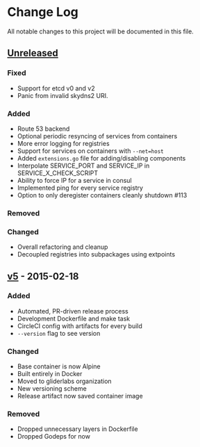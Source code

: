 # Change Log
All notable changes to this project will be documented in this file.

## [Unreleased][unreleased]
### Fixed
- Support for etcd v0 and v2
- Panic from invalid skydns2 URI.

### Added
- Route 53 backend
- Optional periodic resyncing of services from containers
- More error logging for registries
- Support for services on containers with `--net=host`
- Added `extensions.go` file for adding/disabling components
- Interpolate SERVICE_PORT and SERVICE_IP in SERVICE_X_CHECK_SCRIPT
- Ability to force IP for a service in consul
- Implemented ping for every service registry
- Option to only deregister containers cleanly shutdown #113

### Removed

### Changed
- Overall refactoring and cleanup
- Decoupled registries into subpackages using extpoints


## [v5] - 2015-02-18
### Added
- Automated, PR-driven release process
- Development Dockerfile and make task
- CircleCI config with artifacts for every build
- `--version` flag to see version

### Changed
- Base container is now Alpine
- Built entirely in Docker
- Moved to gliderlabs organization
- New versioning scheme
- Release artifact now saved container image

### Removed
- Dropped unnecessary layers in Dockerfile
- Dropped Godeps for now


[unreleased]: https://github.com/gliderlabs/registrator/compare/v5...HEAD
[v5]: https://github.com/gliderlabs/registrator/compare/v0.4.0...v5
